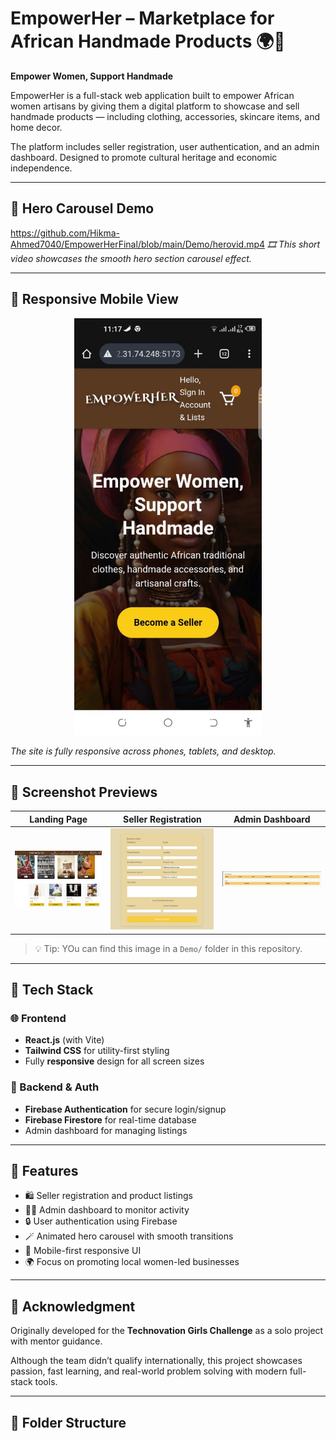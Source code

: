 # EmpowerHer – Marketplace for African Handmade Products 🌍🧵

**Empower Women, Support Handmade**

EmpowerHer is a full-stack web application built to empower African women artisans by giving them a digital platform to showcase and sell handmade products — including clothing, accessories, skincare items, and home decor.

The platform includes seller registration, user authentication, and an admin dashboard. Designed to promote cultural heritage and economic independence.

---

## 🎥 Hero Carousel Demo
https://github.com/Hikma-Ahmed7040/EmpowerHerFinal/blob/main/Demo/herovid.mp4
*🎞️ This short video showcases the smooth hero section carousel effect.*


---

## 📱 Responsive Mobile View

<p align="center">
  <img src="./Demo/MobileReponsive.png" alt="Mobile View Screenshot" width="300"/>
</p>

*The site is fully responsive across phones, tablets, and desktop.*

---

## 📸 Screenshot Previews

| Landing Page | Seller Registration | Admin Dashboard |
|--------------|---------------------|-----------------|
| ![Landing Page](./Demo/landing.png) | ![Seller Registration](./Demo/seller_register.png) | ![Admin Dashboard](./Demo/adminDash1.png) |

> 💡 Tip: YOu can find this image in a `Demo/` folder in this repository.

---

## 🔧 Tech Stack

### 🌐 Frontend
- **React.js** (with Vite)
- **Tailwind CSS** for utility-first styling
- Fully **responsive** design for all screen sizes

### 🔐 Backend & Auth
- **Firebase Authentication** for secure login/signup
- **Firebase Firestore** for real-time database
- Admin dashboard for managing listings

---

## 🚀 Features

- 🛍️ Seller registration and product listings
- 🧑‍💼 Admin dashboard to monitor activity
- 🔒 User authentication using Firebase
- 🪄 Animated hero carousel with smooth transitions
- 📱 Mobile-first responsive UI
- 🌍 Focus on promoting local women-led businesses

---

## 🤝 Acknowledgment

Originally developed for the **Technovation Girls Challenge** as a solo project with mentor guidance.

Although the team didn’t qualify internationally, this project showcases passion, fast learning, and real-world problem solving with modern full-stack tools.

---

## 📂 Folder Structure


